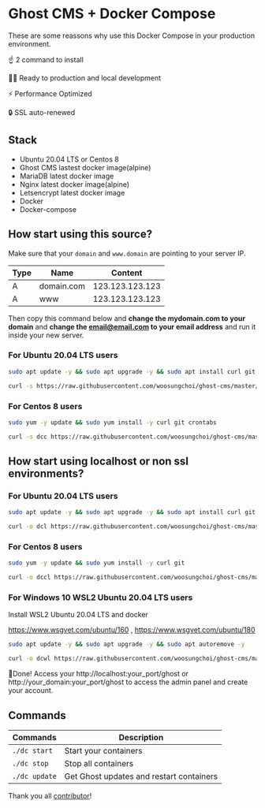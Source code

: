 # Ghost CMS + Docker Compose

These are some reassons why use this Docker Compose in your production environment.

☝️ 2 command to install

👨‍💻 Ready to production and local development

⚡ Performance Optimized

🔒 SSL auto-renewed

## Stack

- Ubuntu 20.04 LTS or Centos 8
- Ghost CMS lastest docker image(alpine)
- MariaDB latest docker image
- Nginx latest docker image(alpine)
- Letsencrypt latest docker image
- Docker
- Docker-compose

## How start using this source?

Make sure that your `domain` and `www.domain` are pointing to your server IP.

| Type | Name | Content |
| - | - | - |
| A | domain.com | 123.123.123.123 |
| A | www | 123.123.123.123 |

Then copy this command below and **change the mydomain.com to your domain** and **change the email@email.com to your email address** and run it inside your new server. 

### For Ubuntu 20.04 LTS users

```bash
sudo apt update -y && sudo apt upgrade -y && sudo apt install curl git cron -y && sudo apt autoremove -y
```

```bash
curl -s https://raw.githubusercontent.com/woosungchoi/ghost-cms/master/dc | bash -s setup mydomain.com email@email.com
```

### For Centos 8 users

```bash
sudo yum -y update && sudo yum install -y curl git crontabs
```

```bash
curl -s dcc https://raw.githubusercontent.com/woosungchoi/ghost-cms/master/dcc | bash -s setup mydomain.com email@email.com
```

## How start using localhost or non ssl environments?

### For Ubuntu 20.04 LTS users

```bash
sudo apt update -y && sudo apt upgrade -y && sudo apt install curl git -y && sudo apt autoremove -y
```

```bash
curl -o dcl https://raw.githubusercontent.com/woosungchoi/ghost-cms/master/dcl && bash dcl setup && rm -f dcl
```

### For Centos 8 users

```bash
sudo yum -y update && sudo yum install -y curl git
```

```bash
curl -o dccl https://raw.githubusercontent.com/woosungchoi/ghost-cms/master/dccl && bash dccl setup && rm -f dccl
```

### For Windows 10 WSL2 Ubuntu 20.04 LTS users

Install WSL2 Ubuntu 20.04 LTS and docker

https://www.wsgvet.com/ubuntu/160 , https://www.wsgvet.com/ubuntu/180

```bash
sudo apt update -y && sudo apt upgrade -y && sudo apt autoremove -y
```

```bash
curl -o dcwl https://raw.githubusercontent.com/woosungchoi/ghost-cms/master/dcwl && bash dcwl setup && rm -f dcwl
```

🎉Done! Access your http://localhost:your_port/ghost or http://your_domain:your_port/ghost to access the admin panel and create your account.

## Commands

| Commands  | Description  |
|---|---|
| `./dc start`  | Start your containers  |
| `./dc stop`  | Stop all containers  |
| `./dc update`  | Get Ghost updates and restart containers |

Thank you all [contributor](https://github.com/clean-docker/ghost-cms/graphs/contributors)!
